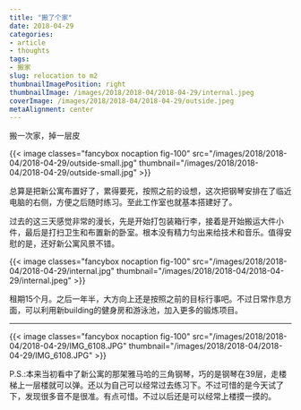 ```yaml
---
title: "搬了个家"
date: 2018-04-29
categories:
- article
- thoughts
tags:
- 搬家
slug: relocation to m2
thumbnailImagePosition: right
thumbnailImage: /images/2018/2018-04/2018-04-29/internal.jpeg
coverImage: /images/2018/2018-04/2018-04-29/outside.jpeg
metaAlignment: center
---
```

搬一次家，掉一层皮
<!--more-->

{{< image classes="fancybox nocaption fig-100" src="/images/2018/2018-04/2018-04-29/outside-small.jpg" thumbnail="/images/2018/2018-04/2018-04-29/outside-small.jpg" >}}

总算是把新公寓布置好了，累得要死，按照之前的设想，这次把钢琴安排在了临近电脑的右侧，方便之后随时练习。至此工作室也就基本搭建好了。

过去的这三天感觉非常的漫长，先是开始打包装箱行李，接着是开始搬运大件小件，最后是打扫卫生和布置新的卧室。根本没有精力匀出来给技术和音乐。值得安慰的是，还好新公寓风景不错。

{{< image classes="fancybox nocaption fig-100" src="/images/2018/2018-04/2018-04-29/internal.jpg" thumbnail="/images/2018/2018-04/2018-04-29/internal.jpeg" >}}

租期15个月。之后一年半，大方向上还是按照之前的目标行事吧。不过日常作息方面，可以利用新building的健身房和游泳池，加入更多的锻炼项目。

---

{{< image classes="fancybox nocaption fig-100" src="/images/2018/2018-04/2018-04-29/IMG_6108.JPG" thumbnail="/images/2018/2018-04/2018-04-29/IMG_6108.JPG" >}}

P.S.:本来当初看中了新公寓的那架雅马哈的三角钢琴，巧的是钢琴在39层，走楼梯上一层楼就可以弹。还以为自己可以经常过去练习下。不过可惜的是今天试了下，发现很多音不是很准。有点可惜。不过以后还是可以经常上楼摸一摸的。
